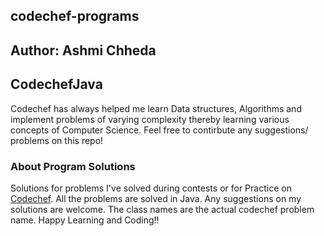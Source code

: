## codechef-programs

## Author: Ashmi Chheda

## CodechefJava
Codechef has always helped me learn Data structures, Algorithms and implement problems of varying complexity thereby learning various concepts of Computer Science. Feel free to contirbute any suggestions/ problems on this repo!



### About Program Solutions
Solutions for problems I've solved during contests or for Practice on [Codechef](https://www.codechef.com).
All the problems are solved in Java. Any suggestions on my solutions are welcome.
The class names are the actual codechef problem name.
Happy Learning and Coding!!
